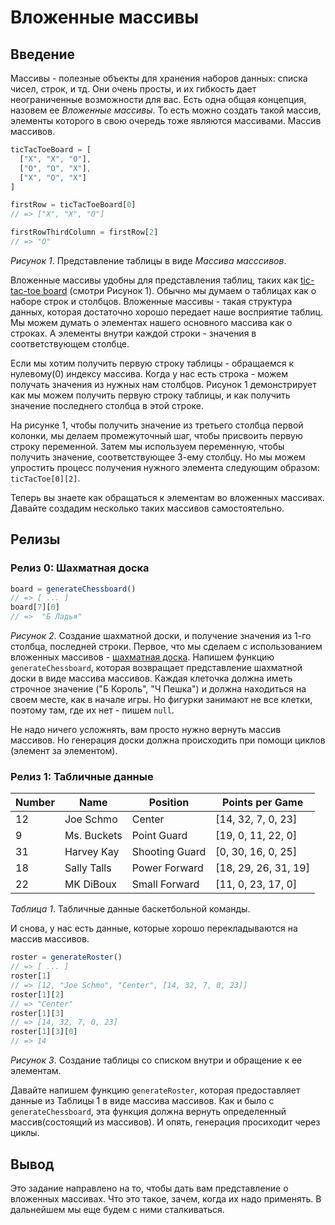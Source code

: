 # Вложенные массивы

## Введение
Массивы - полезные объекты для хранения наборов данных: списка чисел, строк, и тд. Они очень просты, и их гибкость дает неограниченные возможности для вас. Есть одна общая концепция, назовем ее *Вложенные массивы*. То есть можно создать такой массив, элементы которого в свою очередь тоже являются массивами. Массив массивов.


```javascript
ticTacToeBoard = [
  ["X", "X", "O"],
  ["O", "O", "X"],
  ["X", "O", "X"]
]

firstRow = ticTacToeBoard[0]
// => ["X", "X", "O"]

firstRowThirdColumn = firstRow[2]
// => "O"
```
*Рисунок 1*.  Представление таблицы в виде *Массива масссивов*.

Вложенные массивы удобны для представления таблиц, таких как [tic-tac-toe board](https://en.wikipedia.org/wiki/Tic-tac-toe) (смотри Рисунок 1).  Обычно мы думаем о таблицах как о наборе строк и столбцов. Вложенные массивы - такая структура данных, которая достаточно хорошо передает наше восприятие таблиц. Мы можем думать о элементах нашего основного массива как о строках. А элементы внутри каждой строки - значения в соответствующем столбце.

Если мы хотим получить первую строку таблицы - обращаемся к нулевому(0) индексу массива. Когда у нас есть строка - можем получать значения из нужных нам столбцов. Рисунок 1 демонстрирует как мы можем получить первую строку таблицы, и как получить значение последнего столбца в этой строке.

На рисунке 1, чтобы получить значение из третьего столбца первой колонки, мы делаем промежуточный шаг, чтобы присвоить первую строку переменной. Затем мы используем переменную, чтобы получить значение, соответствующее 3-ему столбцу. Но мы можем упростить процесс получения нужного элемента следующим образом:
`ticTacToe[0][2]`.

Теперь вы знаете как обращаться к элементам во вложенных массивах. Давайте создадим несколько таких массивов самостоятельно.


## Релизы
### Релиз 0: Шахматная доска
```javascript
board = generateChessboard()
// => [ ... ]
board[7][0]
// =>  "Б Ладья"
```
*Рисунок 2*.  Создание шахматной доски, и получение значения из 1-го столбца, последней строки.
Первое, что мы сделаем с использованием вложенных массивов - [шахматная доска](https://en.wikipedia.org/wiki/Chess#Rules).  Напишем функцию `generateChessboard`, которая возвращает представление шахматной доски в виде массива массивов. Каждая клеточка должна иметь строчное значение ("Б Король", "Ч Пешка") и должна находиться на своем месте, как в начале игры. Но фигурки занимают не все клетки, поэтому там, где их нет - пишем `null`.

Не надо ничего усложнять, вам просто нужно вернуть массив массивов. Но генерация доски должна происходить при помощи циклов (элемент за элементом).


### Релиз 1: Табличные данные

| Number  | Name        | Position       | Points per Game      |
|---------|-------------|----------------|----------------------|
| 12      | Joe Schmo   | Center         | [14, 32, 7, 0, 23]   |
| 9       | Ms. Buckets | Point Guard    | [19, 0, 11, 22, 0]   |
| 31      | Harvey Kay  | Shooting Guard | [0, 30, 16, 0, 25]   |
| 18      | Sally Talls | Power Forward  | [18, 29, 26, 31, 19] |
| 22      | MK DiBoux   | Small Forward  | [11, 0, 23, 17, 0]   |

*Таблица 1*.  Табличные данные баскетбольной команды.



И снова, у нас есть данные, которые хорошо перекладываются на массив массивов.

```javascript
roster = generateRoster()
// => [ ... ]
roster[1]
// => [12, "Joe Schmo", "Center", [14, 32, 7, 0, 23]]
roster[1][2]
// => "Center"
roster[1][3]
// => [14, 32, 7, 0, 23]
roster[1][3][0]
// => 14
```
*Рисунок 3*.  Создание таблицы со списком внутри и обращение к ее элементам.

Давайте напишем функцию `generateRoster`, которая предоставляет данные из Таблицы 1 в виде массива массивов. Как и было с `generateChessboard`, эта функция должна вернуть определенный массив(состоящий из массивов). И опять, генерация просиходит через циклы.


## Вывод
Это задание направлено на то, чтобы дать вам представление о вложенных массивах. Что это такое, зачем, когда их надо применять. В дальнейшем мы еще будем с ними сталкиваться.
